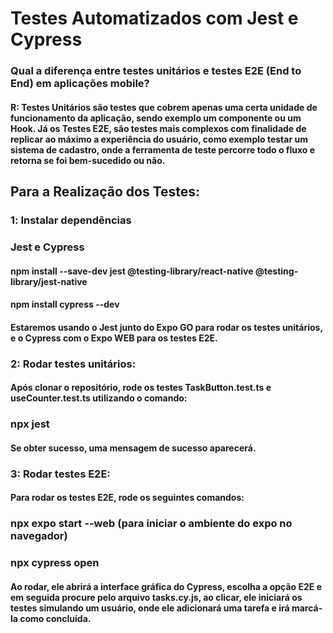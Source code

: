 # Testes Automatizados com Jest e Cypress

### Qual a diferença entre testes unitários e testes E2E (End to End) em aplicações mobile? 
#### R: Testes Unitários são testes que cobrem apenas uma certa unidade de funcionamento da aplicação, sendo exemplo um componente ou um Hook. Já os Testes E2E, são testes mais complexos com finalidade de replicar ao máximo a experiência do usuário, como exemplo testar um sistema de cadastro, onde a ferramenta de teste percorre todo o fluxo e retorna se foi bem-sucedido ou não.  

## Para a Realização dos Testes:

### 1️: Instalar dependências
### Jest e Cypress

#### npm install --save-dev jest @testing-library/react-native @testing-library/jest-native
#### npm install cypress --dev

#### Estaremos usando o Jest junto do Expo GO para rodar os testes unitários, e o Cypress com o Expo WEB para os testes E2E.

### 2: Rodar testes unitários:
#### Após clonar o repositório, rode os testes TaskButton.test.ts e useCounter.test.ts utilizando o comando:
### npx jest
#### Se obter sucesso, uma mensagem de sucesso aparecerá.

### 3: Rodar testes E2E:
#### Para rodar os testes E2E, rode os seguintes comandos:
### npx expo start --web (para iniciar o ambiente do expo no navegador)
### npx cypress open
#### Ao rodar, ele abrirá a interface gráfica do Cypress, escolha a opção E2E e em seguida procure pelo arquivo tasks.cy.js, ao clicar, ele iniciará os testes simulando um usuário, onde ele adicionará uma tarefa e irá marcá-la como concluída.
